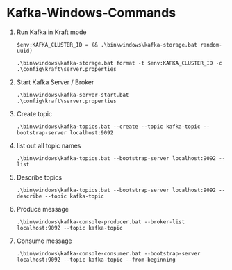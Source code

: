 # Kafka-Windows-Commands

1. Run Kafka in Kraft mode

   ```$env:KAFKA_CLUSTER_ID = (& .\bin\windows\kafka-storage.bat random-uuid)```
 
   ```.\bin\windows\kafka-storage.bat format -t $env:KAFKA_CLUSTER_ID -c .\config\kraft\server.properties```
 
2. Start Kafka Server / Broker

    ```.\bin\windows\kafka-server-start.bat .\config\kraft\server.properties```

3. Create topic

    ```.\bin\windows\kafka-topics.bat --create --topic kafka-topic --bootstrap-server localhost:9092```

4. list out all topic names

    ```.\bin\windows\kafka-topics.bat --bootstrap-server localhost:9092 --list```

5. Describe topics
  
    ```.\bin\windows\kafka-topics.bat --bootstrap-server localhost:9092 --describe --topic kafka-topic```

6. Produce message

    ```.\bin\windows\kafka-console-producer.bat --broker-list localhost:9092 --topic kafka-topic```


7. Consume message

    ```.\bin\windows\kafka-console-consumer.bat --bootstrap-server localhost:9092 --topic kafka-topic --from-beginning```



